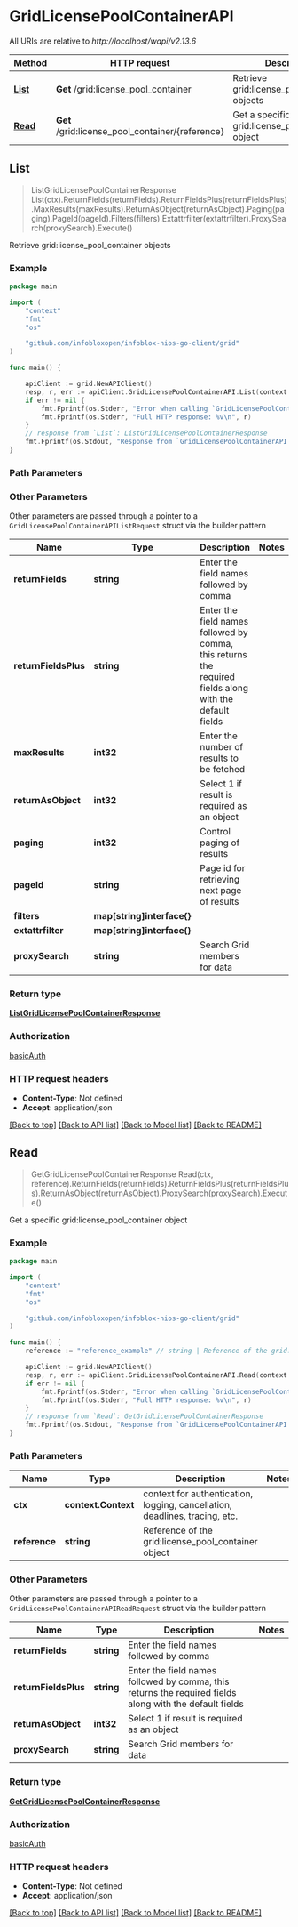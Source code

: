 # GridLicensePoolContainerAPI

All URIs are relative to *http://localhost/wapi/v2.13.6*

Method | HTTP request | Description
------------- | ------------- | -------------
[**List**](GridLicensePoolContainerAPI.md#List) | **Get** /grid:license_pool_container | Retrieve grid:license_pool_container objects
[**Read**](GridLicensePoolContainerAPI.md#Read) | **Get** /grid:license_pool_container/{reference} | Get a specific grid:license_pool_container object



## List

> ListGridLicensePoolContainerResponse List(ctx).ReturnFields(returnFields).ReturnFieldsPlus(returnFieldsPlus).MaxResults(maxResults).ReturnAsObject(returnAsObject).Paging(paging).PageId(pageId).Filters(filters).Extattrfilter(extattrfilter).ProxySearch(proxySearch).Execute()

Retrieve grid:license_pool_container objects



### Example

```go
package main

import (
	"context"
	"fmt"
	"os"

	"github.com/infobloxopen/infoblox-nios-go-client/grid"
)

func main() {

	apiClient := grid.NewAPIClient()
	resp, r, err := apiClient.GridLicensePoolContainerAPI.List(context.Background()).Execute()
	if err != nil {
		fmt.Fprintf(os.Stderr, "Error when calling `GridLicensePoolContainerAPI.List``: %v\n", err)
		fmt.Fprintf(os.Stderr, "Full HTTP response: %v\n", r)
	}
	// response from `List`: ListGridLicensePoolContainerResponse
	fmt.Fprintf(os.Stdout, "Response from `GridLicensePoolContainerAPI.List`: %v\n", resp)
}
```

### Path Parameters



### Other Parameters

Other parameters are passed through a pointer to a `GridLicensePoolContainerAPIListRequest` struct via the builder pattern


Name | Type | Description  | Notes
------------- | ------------- | ------------- | -------------
**returnFields** | **string** | Enter the field names followed by comma | 
**returnFieldsPlus** | **string** | Enter the field names followed by comma, this returns the required fields along with the default fields | 
**maxResults** | **int32** | Enter the number of results to be fetched | 
**returnAsObject** | **int32** | Select 1 if result is required as an object | 
**paging** | **int32** | Control paging of results | 
**pageId** | **string** | Page id for retrieving next page of results | 
**filters** | **map[string]interface{}** |  | 
**extattrfilter** | **map[string]interface{}** |  | 
**proxySearch** | **string** | Search Grid members for data | 

### Return type

[**ListGridLicensePoolContainerResponse**](ListGridLicensePoolContainerResponse.md)

### Authorization

[basicAuth](../README.md#basicAuth)

### HTTP request headers

- **Content-Type**: Not defined
- **Accept**: application/json

[[Back to top]](#) [[Back to API list]](../README.md#documentation-for-api-endpoints)
[[Back to Model list]](../README.md#documentation-for-models)
[[Back to README]](../README.md)


## Read

> GetGridLicensePoolContainerResponse Read(ctx, reference).ReturnFields(returnFields).ReturnFieldsPlus(returnFieldsPlus).ReturnAsObject(returnAsObject).ProxySearch(proxySearch).Execute()

Get a specific grid:license_pool_container object



### Example

```go
package main

import (
	"context"
	"fmt"
	"os"

	"github.com/infobloxopen/infoblox-nios-go-client/grid"
)

func main() {
	reference := "reference_example" // string | Reference of the grid:license_pool_container object

	apiClient := grid.NewAPIClient()
	resp, r, err := apiClient.GridLicensePoolContainerAPI.Read(context.Background(), reference).Execute()
	if err != nil {
		fmt.Fprintf(os.Stderr, "Error when calling `GridLicensePoolContainerAPI.Read``: %v\n", err)
		fmt.Fprintf(os.Stderr, "Full HTTP response: %v\n", r)
	}
	// response from `Read`: GetGridLicensePoolContainerResponse
	fmt.Fprintf(os.Stdout, "Response from `GridLicensePoolContainerAPI.Read`: %v\n", resp)
}
```

### Path Parameters


Name | Type | Description  | Notes
------------- | ------------- | ------------- | -------------
**ctx** | **context.Context** | context for authentication, logging, cancellation, deadlines, tracing, etc.
**reference** | **string** | Reference of the grid:license_pool_container object | 

### Other Parameters

Other parameters are passed through a pointer to a `GridLicensePoolContainerAPIReadRequest` struct via the builder pattern


Name | Type | Description  | Notes
------------- | ------------- | ------------- | -------------
**returnFields** | **string** | Enter the field names followed by comma | 
**returnFieldsPlus** | **string** | Enter the field names followed by comma, this returns the required fields along with the default fields | 
**returnAsObject** | **int32** | Select 1 if result is required as an object | 
**proxySearch** | **string** | Search Grid members for data | 

### Return type

[**GetGridLicensePoolContainerResponse**](GetGridLicensePoolContainerResponse.md)

### Authorization

[basicAuth](../README.md#basicAuth)

### HTTP request headers

- **Content-Type**: Not defined
- **Accept**: application/json

[[Back to top]](#) [[Back to API list]](../README.md#documentation-for-api-endpoints)
[[Back to Model list]](../README.md#documentation-for-models)
[[Back to README]](../README.md)

